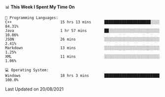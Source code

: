 
<!--START_SECTION:waka-->
📊 **This Week I Spent My Time On** 

```text
💬 Programming Languages: 
C++                      15 hrs 13 mins      █████████████████████░░░░   84.31% 
Java                     1 hr 57 mins        ██░░░░░░░░░░░░░░░░░░░░░░░   10.86% 
JSON                     26 mins             ░░░░░░░░░░░░░░░░░░░░░░░░░   2.41% 
Markdown                 13 mins             ░░░░░░░░░░░░░░░░░░░░░░░░░   1.25% 
XML                      11 mins             ░░░░░░░░░░░░░░░░░░░░░░░░░   1.06%

💻 Operating System: 
Windows                  18 hrs 3 mins       █████████████████████████   100.0%

```


 Last Updated on 20/08/2021
<!--END_SECTION:waka-->
